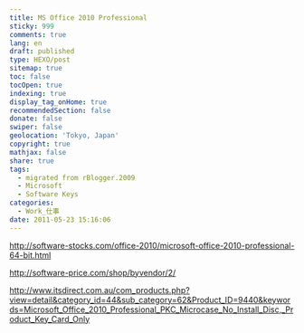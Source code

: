```yaml
---
title: MS Office 2010 Professional
sticky: 999
comments: true
lang: en
draft: published
type: HEXO/post
sitemap: true
toc: false
tocOpen: true
indexing: true
display_tag_onHome: true
recommendedSection: false
donate: false
swiper: false
geolocation: 'Tokyo, Japan'
copyright: true
mathjax: false
share: true
tags:
  - migrated from rBlogger.2009
  - Microsoft
  - Software Keys
categories:
  - Work_仕事
date: 2011-05-23 15:16:06
---
```


 http://software-stocks.com/office-2010/microsoft-office-2010-professional-64-bit.html

 http://software-price.com/shop/byvendor/2/


 http://www.itsdirect.com.au/com_products.php?view=detail&category_id=44&sub_category=62&Product_ID=9440&keywords=Microsoft_Office_2010_Professional_PKC_Microcase_No_Install_Disc,_Product_Key_Card_Only
